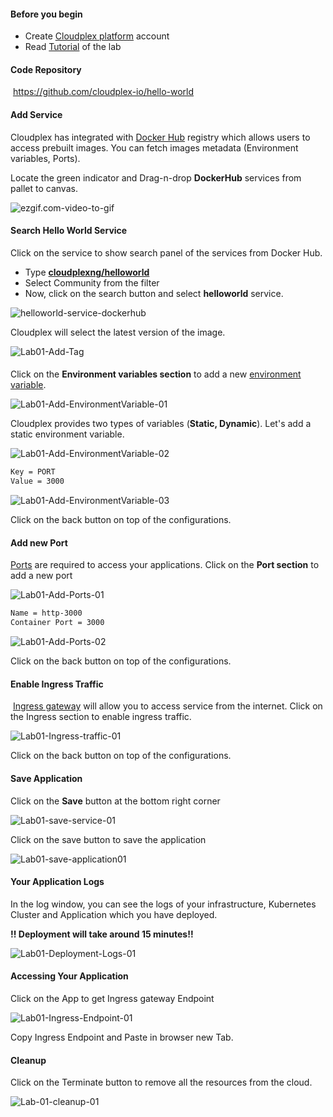 #### Before you begin

- Create [Cloudplex platform](https://app.cloudplex.io/register) account
- Read [Tutorial](cloudplex.io/tutorials/deployment) of the lab

#### Code Repository

​	https://github.com/cloudplex-io/hello-world

#### Add Service

Cloudplex has integrated with [Docker Hub](https://hub.docker.com/?target=_blank) registry which allows users to access prebuilt images. You can fetch images metadata (Environment variables, Ports).

Locate the green indicator and Drag-n-drop **DockerHub** services from pallet to canvas. 

![ezgif.com-video-to-gif](images/ezgif.com-video-to-gif.gif)



#### Search Hello World Service

Click on the service to show search panel of the services from Docker Hub. 

- Type **[cloudplexng/helloworld](https://hub.docker.com/r/cloudplexng/helloworld)**
- Select Community from the filter
- Now, click on the search button and select **helloworld** service.



![helloworld-service-dockerhub](images/helloworld-service-dockerhub.gif)



Cloudplex will select the latest version of the image. 

![Lab01-Add-Tag](images/Lab01-Add-Tag.png)



#### 

Click on the **Environment variables section** to add a new [environment variable](https://kubernetes.io/docs/tasks/inject-data-application/define-environment-variable-container/#define-an-environment-variable-for-a-container).

![Lab01-Add-EnvironmentVariable-01](images/Lab01-Add-EnvironmentVariable-01.png)



Cloudplex provides two types of variables (**Static, Dynamic**). Let's add a static environment variable.

![Lab01-Add-EnvironmentVariable-02](images/Lab01-Add-EnvironmentVariable-02.png)

```bash
Key = PORT
Value = 3000
```

![Lab01-Add-EnvironmentVariable-03](images/Lab01-Add-EnvironmentVariable-03.png)

Click on the back button on top of the configurations.

#### Add new Port

[Ports](https://kubernetes.io/docs/concepts/services-networking/connect-applications-service/#the-kubernetes-model-for-connecting-containers) are required to access your applications. Click on the **Port section** to add a new port

![Lab01-Add-Ports-01](images/Lab01-Add-Ports-01.png)



```bash
Name = http-3000
Container Port = 3000
```

![Lab01-Add-Ports-02](images/Lab01-Add-Ports-02.png)

Click on the back button on top of the configurations.

#### Enable Ingress Traffic

​	[Ingress gateway](https://istio.io/docs/tasks/traffic-management/ingress/ingress-control/) will allow you to access service from the internet. Click on the Ingress section to enable ingress traffic.

![Lab01-Ingress-traffic-01](images/Lab01-Ingress-traffic-01.png)

Click on the back button on top of the configurations.

#### Save Application

Click on the **Save** button at the bottom right corner

![Lab01-save-service-01](images/Lab01-save-service-01.png)



Click on the save button to save the application

![Lab01-save-application01](images/Lab01-save-application01.png)



#### Your Application Logs

In the log window, you can see the logs of your infrastructure, Kubernetes Cluster and Application which you have deployed.

**!! Deployment will take around 15 minutes!!** 

![Lab01-Deployment-Logs-01](images/Lab01-Deployment-Logs-01.png)



#### Accessing Your Application

Click on the App to get Ingress gateway Endpoint

![Lab01-Ingress-Endpoint-01](images/Lab01-Ingress-Endpoint-01.png)



Copy Ingress Endpoint and Paste in browser new Tab. 



#### Cleanup

Click on the Terminate button to remove all the resources from the cloud.

 ![Lab-01-cleanup-01](images/Lab-01-cleanup-01.png)

